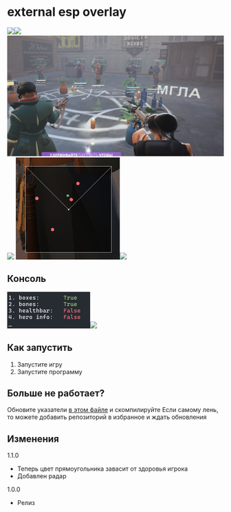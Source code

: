 
# external esp overlay

![](images/preview.gif)![](preview)
![](images/preview.png)![](preview)
![](images/radar.png)![](preview)

## Консоль

![](images/cmd.png)![](cmd)

## Как запустить

1. Запустите игру
2. Запустите программу

## Больше не работает?

Обновите указатели [в этом файле](https://github.com/Loara228/deadlock-esp/blob/master/deadlock/Offsets.cs) и скомпилируйте
Если самому лень, то можете добавить репозиторий в избранное и ждать обновления


## Изменения

1.1.0

- Теперь цвет прямоугольника завасит от здоровья игрока
- Добавлен радар


1.0.0

- Релиз